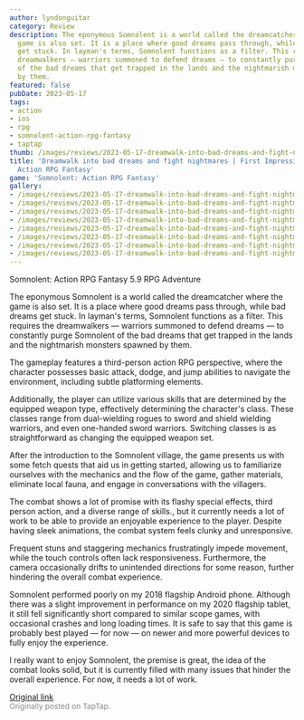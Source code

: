 ```yaml
---
author: lyndonguitar
category: Review
description: The eponymous Somnolent is a world called the dreamcatcher where the
  game is also set. It is a place where good dreams pass through, while bad dreams
  get stuck. In layman's terms, Somnolent functions as a filter. This requires the
  dreamwalkers — warriors summoned to defend dreams — to constantly purge Somnolent
  of the bad dreams that get trapped in the lands and the nightmarish monsters spawned
  by them.
featured: false
pubDate: 2023-05-17
tags:
- action
- ios
- rpg
- somnolent-action-rpg-fantasy
- taptap
thumb: /images/reviews/2023-05-17-dreamwalk-into-bad-dreams-and-fight-nightmares--first-impressions---somnolent-action-rpg--0.avif
title: 'Dreamwalk into bad dreams and fight nightmares | First Impressions - Somnolent:
  Action RPG Fantasy'
game: 'Somnolent: Action RPG Fantasy'
gallery:
- /images/reviews/2023-05-17-dreamwalk-into-bad-dreams-and-fight-nightmares--first-impressions---somnolent-action-rpg--0.avif
- /images/reviews/2023-05-17-dreamwalk-into-bad-dreams-and-fight-nightmares--first-impressions---somnolent-action-rpg--1.avif
- /images/reviews/2023-05-17-dreamwalk-into-bad-dreams-and-fight-nightmares--first-impressions---somnolent-action-rpg--2.avif
- /images/reviews/2023-05-17-dreamwalk-into-bad-dreams-and-fight-nightmares--first-impressions---somnolent-action-rpg--3.avif
- /images/reviews/2023-05-17-dreamwalk-into-bad-dreams-and-fight-nightmares--first-impressions---somnolent-action-rpg--4.avif
- /images/reviews/2023-05-17-dreamwalk-into-bad-dreams-and-fight-nightmares--first-impressions---somnolent-action-rpg--5.avif
- /images/reviews/2023-05-17-dreamwalk-into-bad-dreams-and-fight-nightmares--first-impressions---somnolent-action-rpg--6.avif
- /images/reviews/2023-05-17-dreamwalk-into-bad-dreams-and-fight-nightmares--first-impressions---somnolent-action-rpg--7.avif
---
```

Somnolent: Action RPG Fantasy
5.9
RPG
Adventure

The eponymous Somnolent is a world called the dreamcatcher where the game is also set. It is a place where good dreams pass through, while bad dreams get stuck. In layman's terms, Somnolent functions as a filter. This requires the dreamwalkers — warriors summoned to defend dreams — to constantly purge Somnolent of the bad dreams that get trapped in the lands and the nightmarish monsters spawned by them.

The gameplay features a third-person action RPG perspective, where the character possesses basic attack, dodge, and jump abilities to navigate the environment, including subtle platforming elements.

Additionally, the player can utilize various skills that are determined by the equipped weapon type, effectively determining the character's class. These classes range from dual-wielding rogues to sword and shield wielding warriors, and even one-handed sword warriors. Switching classes is as straightforward as changing the equipped weapon set.

After the introduction to the Somnolent village, the game presents us with some fetch quests that aid us in getting started, allowing us to familiarize ourselves with the mechanics and the flow of the game, gather materials, eliminate local fauna, and engage in conversations with the villagers.

The combat shows a lot of promise with its flashy special effects, third person action, and a diverse range of skills., but it currently needs a lot of work to be able to provide an enjoyable experience to the player. Despite having sleek animations, the combat system feels clunky and unresponsive.

Frequent stuns and staggering mechanics frustratingly impede movement, while the touch controls often lack responsiveness. Furthermore, the camera occasionally drifts to unintended directions for some reason, further hindering the overall combat experience.

Somnolent performed poorly on my 2018 flagship Android phone. Although there was a slight improvement in performance on my 2020 flagship tablet, it still fell significantly short compared to similar scope games, with occasional crashes and long loading times. It is safe to say that this game is probably best played — for now — on newer and more powerful devices to fully enjoy the experience.

I really want to enjoy Somnolent, the premise is great, the idea of the combat looks solid, but it is currently filled with many issues that hinder the overall experience. For now, it needs a lot of work.

[Original link](https://www.taptap.io/post/5461704)<br><span style="font-size: 0.95em; color: #888;">Originally posted on TapTap.</span>